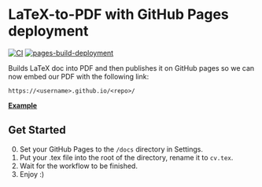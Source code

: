 # LaTeX-to-PDF with GitHub Pages deployment

[![CI](https://github.com/xtenzQ/cv/actions/workflows/blank.yml/badge.svg)](https://github.com/xtenzQ/cv/actions/workflows/blank.yml) [![pages-build-deployment](https://github.com/xtenzQ/cv/actions/workflows/pages/pages-build-deployment/badge.svg?branch=main)](https://github.com/xtenzQ/cv/actions/workflows/pages/pages-build-deployment)

Builds LaTeX doc into PDF and then publishes it on GitHub pages so we can now embed our PDF with the following link:
```
https://<username>.github.io/<repo>/
```
**[Example](https://rusetskii.dev/latex-to-pdf-gh-pages/cv.pdf)**

## Get Started

0.  Set your GitHub Pages to the `/docs` directory in Settings.
1.  Put your .tex file into the root of the directory, rename it to `cv.tex`.
2.  Wait for the workflow to be finished.
3.  Enjoy :)
